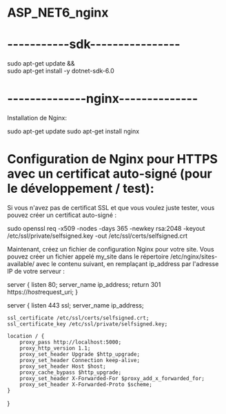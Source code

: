 # ASP_NET6_nginx
# -----------sdk----------------
sudo apt-get update && \
sudo apt-get install -y dotnet-sdk-6.0
# --------------nginx--------------
Installation de Nginx:


sudo apt-get update
sudo apt-get install nginx

# Configuration de Nginx pour HTTPS avec un certificat auto-signé (pour le développement / test):
Si vous n'avez pas de certificat SSL et que vous voulez juste tester, vous pouvez créer un certificat auto-signé :

sudo openssl req -x509 -nodes -days 365 -newkey rsa:2048 -keyout /etc/ssl/private/selfsigned.key -out /etc/ssl/certs/selfsigned.crt

Maintenant, créez un fichier de configuration Nginx pour votre site. Vous pouvez créer un fichier appelé my_site dans le répertoire /etc/nginx/sites-available/ avec le contenu suivant, en remplaçant ip_address par l'adresse IP de votre serveur :

server {
    listen 80;
    server_name ip_address;
    return 301 https://$host$request_uri;
}

server {
    listen 443 ssl;
    server_name ip_address;

    ssl_certificate /etc/ssl/certs/selfsigned.crt;
    ssl_certificate_key /etc/ssl/private/selfsigned.key;

    location / {
        proxy_pass http://localhost:5000;
        proxy_http_version 1.1;
        proxy_set_header Upgrade $http_upgrade;
        proxy_set_header Connection keep-alive;
        proxy_set_header Host $host;
        proxy_cache_bypass $http_upgrade;
        proxy_set_header X-Forwarded-For $proxy_add_x_forwarded_for;
        proxy_set_header X-Forwarded-Proto $scheme;
    }
}
